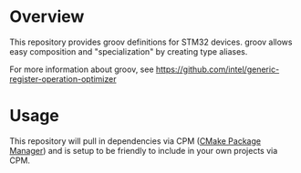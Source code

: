 # Overview

This repository provides groov definitions for STM32 devices. groov allows
easy composition and "specialization" by creating type aliases.

For more information about groov, see https://github.com/intel/generic-register-operation-optimizer

# Usage

This repository will pull in dependencies via CPM ([CMake Package Manager](https://github.com/cpm-cmake/CPM.cmake)) and is setup to be friendly to include in your own projects via CPM.

